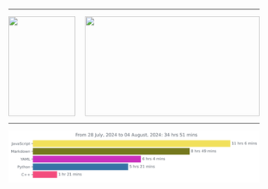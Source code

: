 ***

<div align="center">
    <div style="display: flex; justify-content: center; align-items: center; gap: 20px;">
        <img height=200 align="center" src="https://github-readme-stats.vercel.app/api?username=JW5123&show_icons=true&theme=nightowl" style="width: 100%; max-width: 500px;">
        <img height=200 align="center" src="https://github-readme-stats.vercel.app/api/top-langs/?username=JW5123&theme=nightowl&layout=compact&langs_count=8" width="350px" style="width: 100%; max-width: 350px;">
    </div>
</div>

***

<img src="https://github.com/JW5123/JW5123/blob/main/images/stat.svg" alt="JW5123 WakaTime Activity">

